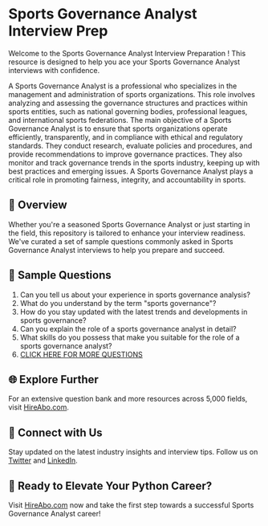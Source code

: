 # Sports Governance Analyst Interview Prep

Welcome to the Sports Governance Analyst Interview Preparation ! This resource is designed to help you ace your Sports Governance Analyst interviews with confidence.

A Sports Governance Analyst is a professional who specializes in the management and administration of sports organizations. This role involves analyzing and assessing the governance structures and practices within sports entities, such as national governing bodies, professional leagues, and international sports federations. The main objective of a Sports Governance Analyst is to ensure that sports organizations operate efficiently, transparently, and in compliance with ethical and regulatory standards. They conduct research, evaluate policies and procedures, and provide recommendations to improve governance practices. They also monitor and track governance trends in the sports industry, keeping up with best practices and emerging issues. A Sports Governance Analyst plays a critical role in promoting fairness, integrity, and accountability in sports.

## 🚀 Overview

Whether you're a seasoned Sports Governance Analyst or just starting in the field, this repository is tailored to enhance your interview readiness. We've curated a set of sample questions commonly asked in Sports Governance Analyst interviews to help you prepare and succeed.

## 📝 Sample Questions

1. Can you tell us about your experience in sports governance analysis?
2. What do you understand by the term "sports governance"?
3. How do you stay updated with the latest trends and developments in sports governance?
4. Can you explain the role of a sports governance analyst in detail?
5. What skills do you possess that make you suitable for the role of a sports governance analyst?
6. [CLICK HERE FOR MORE QUESTIONS](https://hireabo.com/job/15_2_28/Sports%20Governance%20Analyst)

## 🌐 Explore Further

For an extensive question bank and more resources across 5,000 fields, visit [HireAbo.com](https://www.hireabo.com).

## 📱 Connect with Us

Stay updated on the latest industry insights and interview tips. Follow us on [Twitter](https://twitter.com/hireabo) and [LinkedIn](https://www.linkedin.com/in/hire-abo-3609972a8/).

## 🚀 Ready to Elevate Your Python Career?

Visit [HireAbo.com](https://www.hireabo.com) now and take the first step towards a successful Sports Governance Analyst career!